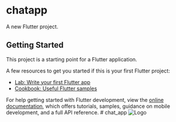 # chatapp

A new Flutter project.

## Getting Started

This project is a starting point for a Flutter application.

A few resources to get you started if this is your first Flutter project:

- [Lab: Write your first Flutter app](https://docs.flutter.dev/get-started/codelab)
- [Cookbook: Useful Flutter samples](https://docs.flutter.dev/cookbook)

For help getting started with Flutter development, view the
[online documentation](https://docs.flutter.dev/), which offers tutorials,
samples, guidance on mobile development, and a full API reference.
#   c h a t _ a p p 
 
![Logo]([https://example.com/logo.png](https://cdn.discordapp.com/attachments/1189203452136538124/1300000373741977620/image.png?ex=671f3f31&is=671dedb1&hm=a9e51205fd87e348b55707ff466d61cebe467918f8a7c42f6b80a53d88964f76&))
